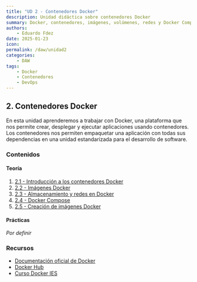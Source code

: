 ```yaml
---
title: "UD 2 - Contenedores Docker"
description: Unidad didáctica sobre contenedores Docker
summary: Docker, contenedores, imágenes, volúmenes, redes y Docker Compose
authors:
    - Eduardo Fdez
date: 2025-01-23
icon: 
permalink: /daw/unidad2
categories:
    - DAW
tags:
    - Docker
    - Contenedores
    - DevOps
---
```


## 2. Contenedores Docker

En esta unidad aprenderemos a trabajar con Docker, una plataforma que nos permite crear, desplegar y ejecutar aplicaciones usando contenedores. Los contenedores nos permiten empaquetar una aplicación con todas sus dependencias en una unidad estandarizada para el desarrollo de software.

### Contenidos

#### Teoría

1. [2.1 - Introducción a los contenedores Docker](teoria/DAW-U2.1.-IntroduccionDocker.md)
2. [2.2 - Imágenes Docker](teoria/DAW-U2.2.-ImagenesDocker.md)
3. [2.3 - Almacenamiento y redes en Docker](teoria/DAW-U2.3.-AlmacenamientoRedes.md)
4. [2.4 - Docker Compose](teoria/DAW-U2.4.-DockerCompose.md)
5. [2.5 - Creación de imágenes Docker](teoria/DAW-U2.5.-CreacionImagenes.md)

#### Prácticas

*Por definir*

### Recursos

- [Documentación oficial de Docker](https://docs.docker.com/)
- [Docker Hub](https://hub.docker.com/)
- [Curso Docker IES](../u01/teoria/OtrosRecursos/curso_docker_ies/)
